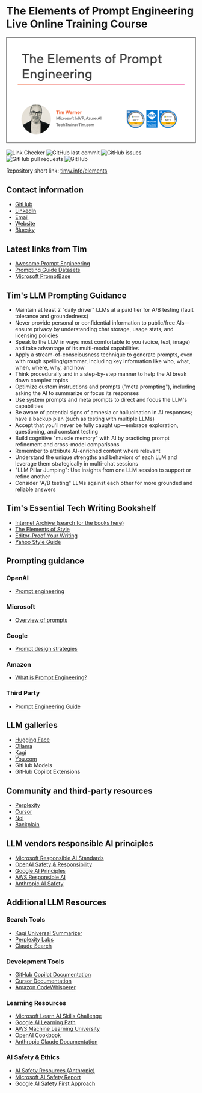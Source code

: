 # The Elements of Prompt Engineering Live Online Training Course

![Thumbnail](images/cover.png)

![Link Checker](https://github.com/timothywarner/elements/actions/workflows/link-checker.yml/badge.svg)
![GitHub last commit](https://img.shields.io/github/last-commit/timothywarner/elements)
![GitHub issues](https://img.shields.io/github/issues/timothywarner/elements)
![GitHub pull requests](https://img.shields.io/github/issues-pr/timothywarner/elements)
![GitHub](https://img.shields.io/github/license/timothywarner/elements)

Repository short link: [timw.info/elements](https://timw.info/elements)

## Contact information

- [GitHub](https://github.com/timothywarner)
- [LinkedIn](https://www.linkedin.com/in/timothywarner/)
- [Email](mailto:timothywarner316@gmail.com)
- [Website](https://techtrainertim.com)
- [Bluesky](https://bsky.app/profile/techtrainertim.bsky.social)

## Latest links from Tim

- [Awesome Prompt Engineering](https://github.com/promptslab/Awesome-Prompt-Engineering)
- [Prompting Guide Datasets](https://www.promptingguide.ai/datasets)
- [Microsoft PromptBase](https://github.com/microsoft/promptbase)

## Tim's LLM Prompting Guidance

- Maintain at least 2 "daily driver" LLMs at a paid tier for A/B testing (fault tolerance and groundedness)
- Never provide personal or confidential information to public/free AIs—ensure privacy by understanding chat storage, usage stats, and licensing policies
- Speak to the LLM in ways most comfortable to you (voice, text, image) and take advantage of its multi-modal capabilities
- Apply a stream-of-consciousness technique to generate prompts, even with rough spelling/grammar, including key information like who, what, when, where, why, and how
- Think procedurally and in a step-by-step manner to help the AI break down complex topics
- Optimize custom instructions and prompts ("meta prompting"), including asking the AI to summarize or focus its responses
- Use system prompts and meta prompts to direct and focus the LLM's capabilities
- Be aware of potential signs of amnesia or hallucination in AI responses; have a backup plan (such as testing with multiple LLMs)
- Accept that you'll never be fully caught up—embrace exploration, questioning, and constant testing
- Build cognitive "muscle memory" with AI by practicing prompt refinement and cross-model comparisons
- Remember to attribute AI-enriched content where relevant
- Understand the unique strengths and behaviors of each LLM and leverage them strategically in multi-chat sessions
- "LLM Pillar Jumping": Use insights from one LLM session to support or refine another
- Consider "A/B testing" LLMs against each other for more grounded and reliable answers

## Tim's Essential Tech Writing Bookshelf

- [Internet Archive (search for the books here)](https://openlibrary.org/)
- [The Elements of Style](https://www.amazon.com/Elements-Style-Fourth-William-Strunk/dp/020530902X)
- [Editor-Proof Your Writing](https://www.amazon.com/Editor-Proof-Your-Writing-Publishers-Writers/dp/1610351789)
- [Yahoo Style Guide](https://www.amazon.com/Yahoo-Style-Guide-Ultimate-Sourcebook/dp/031256984X)

## Prompting guidance

### OpenAI
- [Prompt engineering](https://platform.openai.com/docs/guides/prompt-engineering)

### Microsoft
- [Overview of prompts](https://learn.microsoft.com/en-us/ai-builder/prompts-overview)

### Google
- [Prompt design strategies](https://ai.google.dev/docs/prompt_best_practices)

### Amazon
- [What is Prompt Engineering?](https://aws.amazon.com/what-is/prompt-engineering/)

### Third Party
- [Prompt Engineering Guide](https://www.promptingguide.ai/)

## LLM galleries

- [Hugging Face](https://huggingface.co/)
- [Ollama](https://ollama.com/)
- [Kagi](https://kagi.com/)
- [You.com](https://you.com/)
- GitHub Models
- GitHub Copilot Extensions

## Community and third-party resources

- [Perplexity](https://www.perplexity.ai/)
- [Cursor](https://www.cursor.com/)
- [Noi](https://github.com/lencx/Noi)
- [Backplain](https://backplain.com)

## LLM vendors responsible AI principles

- [Microsoft Responsible AI Standards](https://www.microsoft.com/en-us/ai/responsible-ai)
- [OpenAI Safety & Responsibility](https://openai.com/safety)
- [Google AI Principles](https://ai.google/responsibility/principles/)
- [AWS Responsible AI](https://awss.amazon.com/machine-learning/responsible-ai/)
- [Anthropic AI Safety](https://www.anthropic.com/safety)

## Additional LLM Resources

### Search Tools
- [Kagi Universal Summarizer](https://kagi.com/summarizer)
- [Perplexity Labs](https://labs.perplexity.ai/)
- [Claude Search](https://claude.ai/search)

### Development Tools
- [GitHub Copilot Documentation](https://docs.github.com/en/copilot)
- [Cursor Documentation](https://cursor.sh/docs)
- [Amazon CodeWhisperer](https://aws.amazon.com/codewhisperer/)

### Learning Resources
- [Microsoft Learn AI Skills Challenge](https://learn.microsoft.com/en-us/training/challenges?id=ai-skills)
- [Google AI Learning Path](https://cloud.google.com/learn/training/machinelearning-ai)
- [AWS Machine Learning University](https://aws.amazon.com/machine-learning/mlu/)
- [OpenAI Cookbook](https://cookbook.openai.com/)
- [Anthropic Claude Documentation](https://docs.anthropic.com/)

### AI Safety & Ethics
- [AI Safety Resources (Anthropic)](https://www.anthropic.com/research)
- [Microsoft AI Safety Report](https://blogs.microsoft.com/on-the-issues/2023/06/08/microsoft-ai-safety-framework-responsible-ai-development/)
- [Google AI Safety First Approach](https://ai.google/responsibility/safety-first/)



